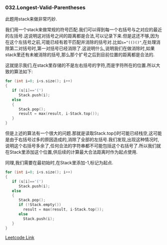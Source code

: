 ### 032.Longest-Valid-Parentheses

此题用stack来做非常巧妙.

我们用一个stack来做常规的符号匹配.我们可以得到每一个右括号与之对应的最近的左括号.这说明这对括号之间的距离都是合法,可以记录下来.但是这还不够,因为在这个左括号之前,可能已经有若干匹配并消除的括号对.比如```s="(()()"```,在处理消除第二对括号时,第一对括号已经消除了.这说明什么,说明我们在做消除时,如果stack里还有未被消除的括号,那么那个扩号之后到目前位置的距离都是合法的.

这就提示我们,在stack里存储的不是左右括号的字符,而是字符所在的位置.所以大致的算法如下:
```cpp
for (int i=0; i<s.size(); i++)
{
   if (s[i]=='(')
      Stack.push(i);
   else
   {
      Stack.pop();
      result = max(result, i-Stack.top());
   }
}
```
但是上述的算法有一个很大的问题.那就是读取Stack.top()时可能已经栈空,这可能是由于右括号过多的原因造成的,消除了全部的左括号.我们发现,出现这种情况时,说明这个右括号多余了,任何合法的字符串都不可能包括这个右括号了.所以我们就在Stack里添加这个位置,供后续的计算最大合法距离时作为起点使用.

同理,我们需要在最初始时,在Stack里添加-1,标记为起点.
```cpp
for (int i=0; i<s.size(); i++)
{
   if (s[i]=='(')
      Stack.push(i);
   else
   {
      Stack.pop();
      if (!Stack.empty())
        result = max(result, i-Stack.top());
      else
        Stack.push(i);
   }
}
```


[Leetcode Link](https://leetcode.com/problems/longest-valid-parentheses)
